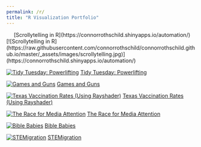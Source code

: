```yaml
---
permalink: /r/
title: "R Visualization Portfolio"
---
```


 <center> [Scrollytelling in R](https://connorrothschild.shinyapps.io/automation/) </center>
[![Scrollytelling in R](https://raw.githubusercontent.com/connorrothschild/connorrothschild.github.io/master/_assets/images/scrollytelling.jpg)](https://connorrothschild.shinyapps.io/automation/)

[![Tidy Tuesday: Powerlifting](https://raw.githubusercontent.com/connorrothschild/connorrothschild.github.io/master/_assets/images/powerlifting.jpg)](https://connorrothschild.github.io/r/tt-powerlifting/) [Tidy Tuesday: Powerlifting](https://connorrothschild.github.io/r/tt-powerlifting/)

[![Games and Guns](https://raw.githubusercontent.com/connorrothschild/connorrothschild.github.io/master/_assets/images/gamesandguns.jpg)](https://connorrothschild.github.io/r/games-and-guns/) [Games and Guns](https://connorrothschild.github.io/r/games-and-guns/)

[![Texas Vaccination Rates (Using Rayshader)](https://raw.githubusercontent.com/connorrothschild/connorrothschild.github.io/master/_assets/images/rayshader.jpg)](https://connorrothschild.github.io/r/tx-vaccination-rates/) [Texas Vaccination Rates (Using Rayshader)](https://connorrothschild.github.io/r/tx-vaccination-rates/)

[![The Race for Media Attention](https://raw.githubusercontent.com/connorrothschild/connorrothschild.github.io/master/_assets/images/mediamentions.jpg)](https://connorrothschild.github.io/r/media-mentions/) [The Race for Media Attention](https://connorrothschild.github.io/r/media-mentions/)

[![Bible Babies](https://raw.githubusercontent.com/connorrothschild/connorrothschild.github.io/master/_assets/images/biblebabies.jpg)](https://connorrothschild.github.io/r/bible-babies/) [Bible Babies](https://connorrothschild.github.io/r/bible-babies/)

[![STEMigration](https://raw.githubusercontent.com/connorrothschild/connorrothschild.github.io/master/_assets/images/stemigration.jpg)](https://connorrothschild.github.io/r/stem-migration/) [STEMigration](https://connorrothschild.github.io/r/stem-migration/)
